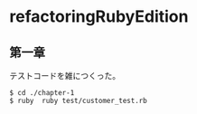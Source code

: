 # refactoringRubyEdition

## 第一章
テストコードを雑につくった。
```
$ cd ./chapter-1
$ ruby  ruby test/customer_test.rb
```